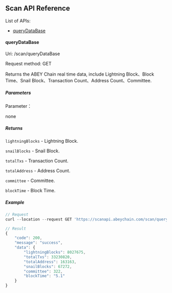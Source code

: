 ## Scan API Reference

List of APIs:

- [queryDataBase](#queryDataBase)

#### queryDataBase

Uri: /scan/queryDataBase

Request method: GET

Returns the ABEY Chain real time data, include Lightning Block、Block Time、Snail Block、Transaction Count、Address Count、Committee.

##### Parameters

Parameter：

none

##### Returns

`lightningBlocks` - Lightning Block.

`snailBlocks` - Snail Block.

`totalTxs` - Transaction Count.

`totalAddress` - Address Count.

`committee` - Committee.

`blockTime` - Block Time.

##### Example
```js
// Request
curl --location --request GET 'https://scanapi.abeychain.com/scan/queryDataBase'

// Result
{
    "code": 200,
    "message": "success",
    "data": {
        "lightningBlocks": 8027675,
        "totalTxs": 33230820,
        "totalAddress": 163163,
        "snailBlocks": 67272,
        "committee": 322,
        "blockTime": "5.1"
    }
}
```

